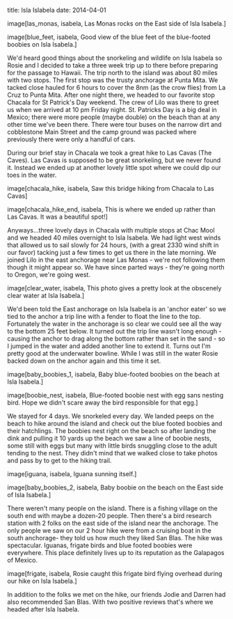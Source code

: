 title: Isla Islabela
date: 2014-04-01

image[las_monas, isabela, Las Monas rocks on the East side of Isla Isabela.]

image[blue_feet, isabela, Good view of the blue feet of the blue-footed boobies on Isla Isabela.]

We'd heard good things about the snorkeling and wildlife on Isla Isabela so
Rosie and I decided to take a three week trip up to there before preparing for
the passage to Hawaii.  The trip north to the island was about 80 miles with
two stops.  The first stop was the trusty anchorage at Punta Mita. We tacked
close hauled for 6 hours to cover the 8nm (as the crow flies) from La Cruz to
Punta Mita.  After one night there, we headed to our favorite stop Chacala for
St Patrick's Day weekend.  The crew of Lilo was there to greet us when we
arrived at 10 pm Friday night.  St. Patricks Day is a big deal in Mexico; there
were more people (maybe double) on the beach than at any other time we've been
there.  There were tour buses on the narrow dirt and cobblestone Main Street
and the camp ground was packed where previously there were only a handful of
cars.  

During our brief stay in Chacala we took a great hike to Las Cavas (The Caves).
Las Cavas is supposed to be great snorkeling, but we never found it.  Instead
we ended up at another lovely little spot where we could dip our toes in the
water.

image[chacala_hike, isabela, Saw this bridge hiking from Chacala to Las Cavas]

image[chacala_hike_end, isabela, This is where we ended up rather than Las Cavas.  It was a beautiful spot!]

Anyways...three lovely days in Chacala with multiple stops at Chac Mool
and we headed 40 miles overnight to Isla Isabela.  We had light west winds that
allowed us to sail slowly for 24 hours, (with a great 2330 wind shift in our
favor) tacking just a few times to get us there in the late morning.  We joined
Lilo in the east anchorage near Las Monas - we're not following them though it
might appear so.  We have since parted ways -  they're going north to Oregon,
we're going west.  

image[clear_water, isabela, This photo gives a pretty look at the obscenely clear water at Isla Isabela.]

We'd been told the East anchorage on Isla Isabela is an 'anchor eater' so we
tied to the anchor a trip line with a fender to float the line to the top.
Fortunately the water in the anchorage is so clear we could see all the way to
the bottom 25 feet below.  It turned out the trip line wasn't long enough -
causing the anchor to drag along the bottom rather than set in the sand - so I
jumped in the water and added another line to extend it.  Turns out I'm pretty
good at the underwater bowline.    While I was still in the water Rosie backed
down on the anchor again and this time it set.  

image[baby_boobies_1, isabela, Baby blue-footed boobies on the beach at Isla Isabela.]

image[boobie_nest, isabela, Blue-footed boobie nest with egg sans nesting bird.  Hope we didn't scare away the bird responsible for that egg.]

We stayed for 4 days.  We snorkeled every day.  We landed peeps on the beach to
hike around the island and check out the blue footed boobies and their
hatchlings.  The boobies nest right on the beach so after landing the dink and
pulling it 10 yards up the beach we saw a line of boobie nests, some still with eggs but
many with little birds snuggling close to the adult tending to the nest.  They
didn't mind that we walked close to take photos and pass by to get to the
hiking trail.  

image[iguana, isabela, Iguana sunning itself.]

image[baby_boobies_2, isabela, Baby boobie on the beach on the East side of Isla Isabela.]

There weren't many people on the island.  There is a fishing village on the
south end with maybe a dozen-20 people.  Then there's a bird research station
with 2 folks on the east side of the island near the anchorage.  The only people
we saw on our 2 hour hike were from a cruising boat in the south anchorage-
they told us how much they liked San Blas.  The hike was spectacular.  Iguanas,
frigate birds and blue footed boobies were everywhere.  This place definitely
lives up to its reputation as the Galapagos of Mexico.

image[frigate, isabela, Rosie caught this frigate bird flying overhead during our hike on Isla Isabela.]

In addition to the folks we met on the hike, our friends Jodie and Darren had
also recommended San Blas.  With two positive reviews that's where we headed
after Isla Isabela.  
